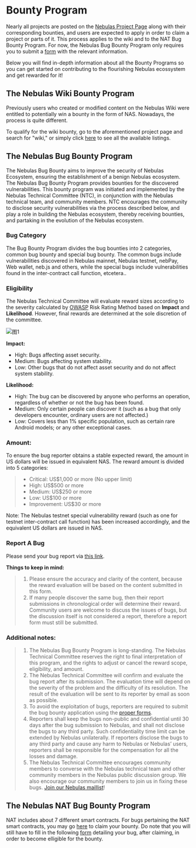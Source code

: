 # Bounty Program

Nearly all projects are posted on the [Nebulas Project Page](go.nebulas.io) along with their corresponding bounties, and users are expected to apply in order to claim a project or parts of it. This process applies to the wiki and to the NAT Bug Bounty Program. For now, the Nebulas Bug Bounty Program only requires you to submit a [form](https://docs.google.com/forms/d/e/1FAIpQLScaCeODU26maPJIuyCkX6Lsa0A5Xi2AZ_z-mvKlHmd89_CaXQ/viewform) with the relevant information.

Below you will find in-depth information about all the Bounty Programs so you can get started on contributing to the flourishing Nebulas ecossystem and get rewarded for it!

## The Nebulas Wiki Bounty Program

Previously users who created or modified content on the Nebulas Wiki were entitled to potentially win a bounty in the form of NAS. Nowadays, the process is quite different.

To qualify for the wiki bounty, go to the aforementioned project page and search for "wiki," or simply click [here](https://go.nebulas.io/search?q=wiki) to see all the available listings.


## The Nebulas Bug Bounty Program

The Nebulas Bug Bounty aims to improve the security of Nebulas Ecosystem, ensuring the establishment of a benign Nebulas ecosystem. The Nebulas Bug Bounty Program provides bounties for the discovered vulnerabilities. This bounty program was initiated and implemented by the Nebulas Technical Committee (NTC), in conjunction with the Nebulas technical team, and community members. NTC encourages the community to disclose security vulnerabilities via the process described below, and play a role in building the Nebulas ecosystem, thereby receiving bounties, and partaking in the evolution of the Nebulas ecosystem.

### Bug Category

The Bug Bounty Program divides the bug bounties into 2 categories, common bug bounty and special bug bounty. The common bugs include vulnerabilities discovered in Nebulas mainnet, Nebulas testnet, nebPay, Web wallet, neb.js and others, while the special bugs include vulnerabilities found in the inter-contract call function, etcetera..

### Eligibility 

The Nebulas Technical Committee will evaluate reward sizes according to the severity calculated by [OWASP](https://www.owasp.org/index.php/OWASP_Risk_Rating_Methodology) Risk Rating Method based on **Impact** and **Likelihood**. However, final rewards are determined at the sole discretion of the committee. 

![图1](https://cdn-images-1.medium.com/max/1600/1*rR7P3JTHT2KFAYTDodsilw.jpeg)

**Impact:**
- High: Bugs affecting asset security.
- Medium: Bugs affecting system stability.
- Low: Other bugs that do not affect asset security and do not affect system stability.

**Likelihood:**
- High: The bug can be discovered by anyone who performs an operation, regardless of whether or not the bug has been found.
- Medium: Only certain people can discover it (such as a bug that only developers encounter, ordinary users are not affected.)
- Low: Covers less than 1% specific population, such as certain rare Android models; or any other exceptional cases. 

### Amount:
To ensure the bug reporter obtains a stable expected reward, the amount in US dollars will be issued in equivalent NAS.
The reward amount is divided into 5 categories:

> - Critical: US$1,000 or more (No upper limit)
> - High: US$500 or more
> - Medium: US$250 or more
> - Low: US$100 or more
> - Improvement: US$30 or more

Note: The Nebulas testnet special vulnerability reward (such as one for testnet inter-contract call function) has been increased accordingly, and the equivalent US dollars are issued in NAS.

### Report A Bug
Please send your bug report via [this link](https://goo.gl/forms/5ysl61Mjpn6yDEuN2).

**Things to keep in mind:**

> 1. Please ensure the accuracy and clarity of the content, because the reward evaluation will be based on the content submitted in this form.
> 2. If many people discover the same bug, then their report submissions in chronological order will determine their reward. Community users are welcome to discuss the issues of bugs, but the discussion itself is not considered a report, therefore a report form must still be submitted. 

### Additional notes:
> 1. The Nebulas Bug Bounty Program is long-standing. The Nebulas Technical Committee reserves the right to final interpretation of this program, and the rights to adjust or cancel the reward scope, eligibility, and amount.
> 2. The Nebulas Technical Committee will confirm and evaluate the bug report after its submission. The evaluation time will depend on the severity of the problem and the difficulty of its resolution. The result of the evaluation will be sent to its reporter by email as soon as possible. 
> 3. To avoid the exploitation of bugs, reporters are required to submit the bug bounty application using the [proper forms](https://docs.google.com/forms/d/e/1FAIpQLScaCeODU26maPJIuyCkX6Lsa0A5Xi2AZ_z-mvKlHmd89_CaXQ/viewform). 
> 4. Reporters shall keep the bugs non-public and confidential until 30 days after the bug submission to Nebulas, and shall not disclose the bugs to any third party. Such confidentiality time limit can be extended by Nebulas unilaterally. If reporters disclose the bugs to any third party and cause any harm to Nebulas or Nebulas’ users, reporters shall be responsible for the compensation for all the losses and damage.
> 5. The Nebulas Technical Committee encourages community members to converse with the Nebulas technical team and other community members in the Nebulas public discussion group. We also encourage our community members to join us in fixing these bugs. [Join our Nebulas maillist](https://lists.nebulas.io/cgi-bin/mailman/listinfo)!

## The Nebulas NAT Bug Bounty Program
NAT includes about 7 different smart contracts.
For bugs pertaining the NAT smart contracts, you may go [here](https://go.nebulas.io/project/147) to claim your bounty. Do note that you will still have to fill in the following [form](https://docs.google.com/forms/d/e/1FAIpQLScaCeODU26maPJIuyCkX6Lsa0A5Xi2AZ_z-mvKlHmd89_CaXQ/viewform) detailing your bug, after claiming, in order to become elligible for the bounty.
